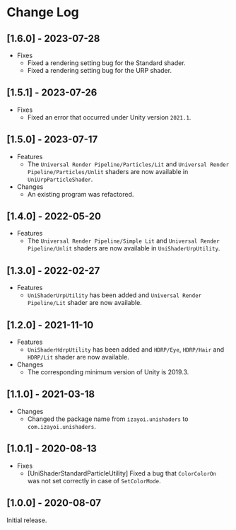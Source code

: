 # Change Log

## [1.6.0] - 2023-07-28
- Fixes
  - Fixed a rendering setting bug for the Standard shader.
  - Fixed a rendering setting bug for the URP shader.

## [1.5.1] - 2023-07-26
- Fixes
  - Fixed an error that occurred under Unity version `2021.1`.

## [1.5.0] - 2023-07-17
- Features
  - The `Universal Render Pipeline/Particles/Lit` and `Universal Render Pipeline/Particles/Unlit` shaders are now available in `UniUrpParticleShader`.
- Changes
  - An existing program was refactored.

## [1.4.0] - 2022-05-20
- Features
  - The `Universal Render Pipeline/Simple Lit` and `Universal Render Pipeline/Unlit` shaders are now available in `UniShaderUrpUtility`.

## [1.3.0] - 2022-02-27
- Features
  - `UniShaderUrpUtility` has been added and `Universal Render Pipeline/Lit` shader are now available.

## [1.2.0] - 2021-11-10
- Features
  - `UniShaderHdrpUtility` has been added and `HDRP/Eye`, `HDRP/Hair` and `HDRP/Lit` shader are now available.
- Changes
  - The corresponding minimum version of Unity is 2019.3.

## [1.1.0] - 2021-03-18
- Changes
  - Changed the package name from `izayoi.unishaders` to `com.izayoi.unishaders`.

## [1.0.1] - 2020-08-13
- Fixes
  - [UniShaderStandardParticleUtility] Fixed a bug that `ColorColorOn` was not set correctly in case of `SetColorMode`.

## [1.0.0] - 2020-08-07
Initial release.
